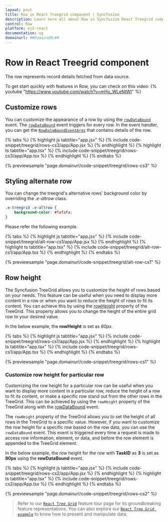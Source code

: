 ```yaml
---
layout: post
title: Row in React Treegrid component | Syncfusion
description: Learn here all about Row in Syncfusion React Treegrid component of Syncfusion Essential JS 2 and more.
control: Row 
platform: ej2-react
documentation: ug
domainurl: ##DomainURL##
---
```


# Row in React Treegrid component

The row represents record details fetched from data source.

To get start quickly with features in Row, you can check on this video:
{% youtube "https://www.youtube.com/watch?v=mHo_WLeNtWI" %}

## Customize rows

You can customize the appearance of a row by using the [`rowDataBound`](https://ej2.syncfusion.com/react/documentation/api/treegrid/#rowdatabound) event. The [`rowDataBound`](https://ej2.syncfusion.com/react/documentation/api/treegrid/#rowdatabound) event triggers for every row. In the event handler, you can get the [`RowDataBoundEventArgs`](https://ej2.syncfusion.com/react/documentation/api/grid/rowDataBoundEventArgs/) that contains details of the row.

{% tabs %}
{% highlight js tabtitle="app.jsx" %}
{% include code-snippet/treegrid/rows-cs3/app/App.jsx %}
{% endhighlight %}
{% highlight ts tabtitle="app.tsx" %}
{% include code-snippet/treegrid/rows-cs3/app/App.tsx %}
{% endhighlight %}
{% endtabs %}

 {% previewsample "page.domainurl/code-snippet/treegrid/rows-cs3" %}

## Styling alternate row

You can change the treegrid's alternative rows' background color by overriding the *.e-altrow* class.

```css
.e-treegrid .e-altrow {
    background-color: #fafafa;
}
```

Please refer the following example.

{% tabs %}
{% highlight js tabtitle="app.jsx" %}
{% include code-snippet/treegrid/alt-row-cs1/app/App.jsx %}
{% endhighlight %}
{% highlight ts tabtitle="app.tsx" %}
{% include code-snippet/treegrid/alt-row-cs1/app/App.tsx %}
{% endhighlight %}
{% endtabs %}

 {% previewsample "page.domainurl/code-snippet/treegrid/alt-row-cs1" %}

## Row height

The Syncfusion TreeGrid allows you to customize the height of rows based on your needs. This feature can be useful when you need to display more content in a row or when you want to reduce the height of rows to fit its content. You can achieve this by using the [rowHeight](https://ej2.syncfusion.com/react/documentation/api/treegrid/#rowheight) property of the TreeGrid. This property allows you to change the height of the entire grid row to your desired value.

In the below example, the **rowHeight** is set as *60px*.

{% tabs %}
{% highlight js tabtitle="app.jsx" %}
{% include code-snippet/treegrid/rows-cs1/app/App.jsx %}
{% endhighlight %}
{% highlight ts tabtitle="app.tsx" %}
{% include code-snippet/treegrid/rows-cs1/app/App.tsx %}
{% endhighlight %}
{% endtabs %}

 {% previewsample "page.domainurl/code-snippet/treegrid/rows-cs1" %}

### Customize row height for particular row

Customizing the row height for a particular row can be useful when you want to display more content in a particular row, reduce the height of a row to fit its content, or make a specific row stand out from the other rows in the TreeGrid. This can be achieved by using the `rowHeight` property of the TreeGrid along with the [rowDataBound](https://ej2.syncfusion.com/react/documentation/api/treegrid/#rowdatabound) event.

The `rowHeight` property of the TreeGrid allows you to set the height of all rows in the TreeGrid to a specific value. However, if you want to customize the row height for a specific row based on the row data, you can use the `rowDataBound` event. This event is triggered every time a request is made to access row information, element, or data, and before the row element is appended to the TreeGrid element.

In the below example, the row height for the row with **TaskID** as **3** is set as **90px** using the **rowDataBound** event.

{% tabs %}
{% highlight js tabtitle="app.jsx" %}
{% include code-snippet/treegrid/rows-cs2/app/App.jsx %}
{% endhighlight %}
{% highlight ts tabtitle="app.tsx" %}
{% include code-snippet/treegrid/rows-cs2/app/App.tsx %}
{% endhighlight %}
{% endtabs %}

 {% previewsample "page.domainurl/code-snippet/treegrid/rows-cs2" %}

> Refer to our [`React Tree Grid`](https://www.syncfusion.com/react-ui-components/react-tree-grid) feature tour page for its groundbreaking feature representations. You can also explore our [`React Tree Grid example`](https://ej2.syncfusion.com/react/demos/#/material/treegrid/treegrid-overview) to know how to present and manipulate data.
